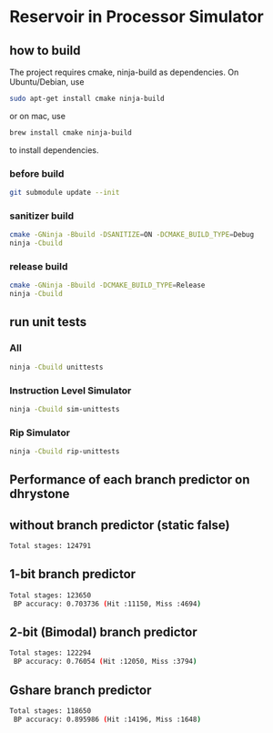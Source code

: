 # Reservoir in Processor Simulator

## how to build

The project requires cmake, ninja-build as dependencies. On Ubuntu/Debian, use

```sh
sudo apt-get install cmake ninja-build
```

or on mac, use

```sh
brew install cmake ninja-build
```

to install dependencies.

### before build

```sh
git submodule update --init
```

### sanitizer build

```sh
cmake -GNinja -Bbuild -DSANITIZE=ON -DCMAKE_BUILD_TYPE=Debug
ninja -Cbuild
```

### release build

```sh
cmake -GNinja -Bbuild -DCMAKE_BUILD_TYPE=Release
ninja -Cbuild
```

## run unit tests

### All

```sh
ninja -Cbuild unittests
```

### Instruction Level Simulator

```sh
ninja -Cbuild sim-unittests
```

### Rip Simulator

```sh
ninja -Cbuild rip-unittests
```

## Performance of each branch predictor on dhrystone

## without branch predictor (static false)

```sh
Total stages: 124791
```

## 1-bit branch predictor

```sh
Total stages: 123650
 BP accuracy: 0.703736 (Hit :11150, Miss :4694)
```

## 2-bit (Bimodal) branch predictor

```sh
Total stages: 122294
 BP accuracy: 0.76054 (Hit :12050, Miss :3794)
```

## Gshare branch predictor

```sh
Total stages: 118650
 BP accuracy: 0.895986 (Hit :14196, Miss :1648)
```
